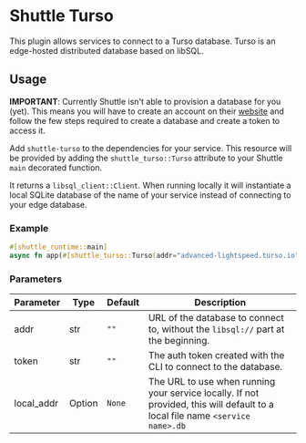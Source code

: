 # Shuttle Turso

This plugin allows services to connect to a Turso database. Turso is an edge-hosted distributed database based on libSQL.

## Usage

**IMPORTANT**: Currently Shuttle isn't able to provision a database for you (yet). This means you will have to create an account on their [website](https://turso.tech/) and follow the few steps required to create a database and create a token to access it.

Add `shuttle-turso` to the dependencies for your service.
This resource will be provided by adding the `shuttle_turso::Turso` attribute to your Shuttle `main` decorated function.

It returns a `libsql_client::Client`. When running locally it will instantiate a local SQLite database of the name of your service instead of connecting to your edge database.

### Example

```rust
#[shuttle_runtime::main]
async fn app(#[shuttle_turso::Turso(addr="advanced-lightspeed.turso.io", auth_token=Some("token")] client: Client) -> __ { }
```

### Parameters

| Parameter  | Type        | Default | Description                                                                                                                   |
| ---------- | ----------- | ------- | ----------------------------------------------------------------------------------------------------------------------------- |
| addr       | str         | `""`    | URL of the database to connect to, without the `libsql://` part at the beginning.                                             |
| token      | str         | `""`    | The auth token created with the CLI to connect to the database.                                                               |
| local_addr | Option<str> | `None`  | The URL to use when running your service locally. If not provided, this will default to a local file name `<service name>.db` |
